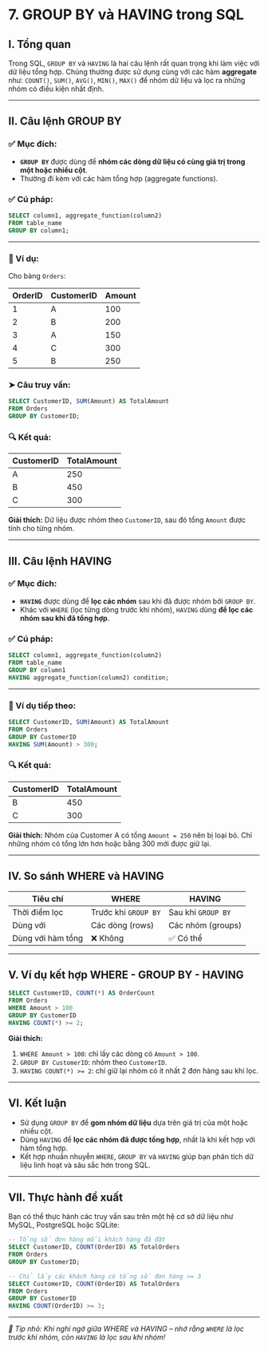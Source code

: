 # 7. GROUP BY và HAVING trong SQL

## I. Tổng quan

Trong SQL, `GROUP BY` và `HAVING` là hai câu lệnh rất quan trọng khi làm việc với dữ liệu tổng hợp. Chúng thường được sử dụng cùng với các hàm **aggregate** như: `COUNT()`, `SUM()`, `AVG()`, `MIN()`, `MAX()` để nhóm dữ liệu và lọc ra những nhóm có điều kiện nhất định.

---

## II. Câu lệnh GROUP BY

### ✅ Mục đích:

* **`GROUP BY`** được dùng để **nhóm các dòng dữ liệu có cùng giá trị trong một hoặc nhiều cột**.
* Thường đi kèm với các hàm tổng hợp (aggregate functions).

### ✅ Cú pháp:

```sql
SELECT column1, aggregate_function(column2)
FROM table_name
GROUP BY column1;
```

---

### 📌 Ví dụ:

Cho bảng `Orders`:

| OrderID | CustomerID | Amount |
| ------- | ---------- | ------ |
| 1       | A          | 100    |
| 2       | B          | 200    |
| 3       | A          | 150    |
| 4       | C          | 300    |
| 5       | B          | 250    |

### ➤ Câu truy vấn:

```sql
SELECT CustomerID, SUM(Amount) AS TotalAmount
FROM Orders
GROUP BY CustomerID;
```

### 🔍 Kết quả:

| CustomerID | TotalAmount |
| ---------- | ----------- |
| A          | 250         |
| B          | 450         |
| C          | 300         |

**Giải thích:** Dữ liệu được nhóm theo `CustomerID`, sau đó tổng `Amount` được tính cho từng nhóm.

---

## III. Câu lệnh HAVING

### ✅ Mục đích:

* **`HAVING`** được dùng để **lọc các nhóm** sau khi đã được nhóm bởi `GROUP BY`.
* Khác với `WHERE` (lọc từng dòng trước khi nhóm), `HAVING` dùng **để lọc các nhóm sau khi đã tổng hợp**.

### ✅ Cú pháp:

```sql
SELECT column1, aggregate_function(column2)
FROM table_name
GROUP BY column1
HAVING aggregate_function(column2) condition;
```

---

### 📌 Ví dụ tiếp theo:

```sql
SELECT CustomerID, SUM(Amount) AS TotalAmount
FROM Orders
GROUP BY CustomerID
HAVING SUM(Amount) > 300;
```

### 🔍 Kết quả:

| CustomerID | TotalAmount |
| ---------- | ----------- |
| B          | 450         |
| C          | 300         |

**Giải thích:** Nhóm của Customer A có tổng `Amount = 250` nên bị loại bỏ. Chỉ những nhóm có tổng lớn hơn hoặc bằng 300 mới được giữ lại.

---

## IV. So sánh WHERE và HAVING

| Tiêu chí          | WHERE                | HAVING             |
| ----------------- | -------------------- | ------------------ |
| Thời điểm lọc     | Trước khi `GROUP BY` | Sau khi `GROUP BY` |
| Dùng với          | Các dòng (rows)      | Các nhóm (groups)  |
| Dùng với hàm tổng | ❌ Không              | ✅ Có thể           |

---

## V. Ví dụ kết hợp WHERE - GROUP BY - HAVING

```sql
SELECT CustomerID, COUNT(*) AS OrderCount
FROM Orders
WHERE Amount > 100
GROUP BY CustomerID
HAVING COUNT(*) >= 2;
```

**Giải thích:**

1. `WHERE Amount > 100`: chỉ lấy các dòng có `Amount > 100`.
2. `GROUP BY CustomerID`: nhóm theo `CustomerID`.
3. `HAVING COUNT(*) >= 2`: chỉ giữ lại nhóm có ít nhất 2 đơn hàng sau khi lọc.

---

## VI. Kết luận

* Sử dụng `GROUP BY` để **gom nhóm dữ liệu** dựa trên giá trị của một hoặc nhiều cột.
* Dùng `HAVING` để **lọc các nhóm đã được tổng hợp**, nhất là khi kết hợp với hàm tổng hợp.
* Kết hợp nhuần nhuyễn `WHERE`, `GROUP BY` và `HAVING` giúp bạn phân tích dữ liệu linh hoạt và sâu sắc hơn trong SQL.

---

## VII. Thực hành đề xuất

Bạn có thể thực hành các truy vấn sau trên một hệ cơ sở dữ liệu như MySQL, PostgreSQL hoặc SQLite:

```sql
-- Tổng số đơn hàng mỗi khách hàng đã đặt
SELECT CustomerID, COUNT(OrderID) AS TotalOrders
FROM Orders
GROUP BY CustomerID;

-- Chỉ lấy các khách hàng có tổng số đơn hàng >= 3
SELECT CustomerID, COUNT(OrderID) AS TotalOrders
FROM Orders
GROUP BY CustomerID
HAVING COUNT(OrderID) >= 3;
```

---

*🧠 Tip nhỏ: Khi nghi ngờ giữa WHERE và HAVING – nhớ rằng `WHERE` là lọc trước khi nhóm, còn `HAVING` là lọc sau khi nhóm!*
